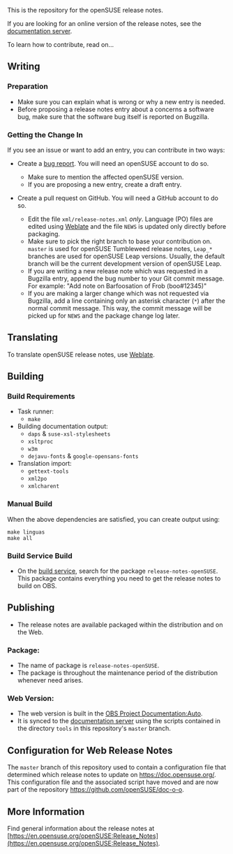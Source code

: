 This is the repository for the openSUSE release notes.

If you are looking for an online version of the release notes, see the
[documentation server](https://doc.opensuse.org/release-notes).

To learn how to contribute, read on...

## Writing

### Preparation
  * Make sure you can explain what is wrong or why a new entry is needed.
  * Before proposing a release notes entry about a concerns a software bug,
    make sure that the software bug itself is reported on Bugzilla.

### Getting the Change In
If you see an issue or want to add an entry, you can contribute in two ways:

* Create a [bug report](https://bugzilla.opensuse.org/enter_bug.cgi?&product=openSUSE%20Distribution&component=Release%20Notes&short_desc=[rn]+&assigned_to=sknorr%40suse.com).
  You will need an openSUSE account to do so.
  * Make sure to mention the affected openSUSE version.
  * If you are proposing a new entry, create a draft entry.

* Create a pull request on GitHub. You will need a GitHub account to do so.
  * Edit the file `xml/release-notes.xml` *only*. Language (PO) files are
    edited using [Weblate](https://l10n.opensuse.org/projects/release-notes-opensuse/)
    and the file `NEWS` is updated only directly before packaging.
  * Make sure to pick the right branch to base your contribution on. `master` is
    used for openSUSE Tumbleweed release notes, `Leap_*` branches are used for
    openSUSE Leap versions. Usually, the default branch will be the current
    development version of openSUSE Leap.
  * If you are writing a new release note which was requested in a Bugzilla
    entry, append the bug number to your Git commit message.
    For example: "Add note on Barfoosation of Frob (boo#12345)"
  * If you are making a larger change which was not requested via Bugzilla,
    add a line containing only an asterisk character (`*`) after the normal
    commit message. This way, the commit message will be picked up for `NEWS`
    and the package change log later.

## Translating

To translate openSUSE release notes, use [Weblate](https://l10n.opensuse.org/projects/release-notes-opensuse/).

## Building

### Build Requirements

* Task runner:
  - `make`
* Building documentation output:
  - `daps` & `suse-xsl-stylesheets`
  - `xsltproc`
  - `w3m`
  - `dejavu-fonts` & `google-opensans-fonts`
* Translation import:
  - `gettext-tools`
  - `xml2po`
  - `xmlcharent`

### Manual Build

When the above dependencies are satisfied, you can create output using:

  ```
  make linguas
  make all
  ```

### Build Service Build
* On the [build service](https://build.opensuse.org), search for the package
  `release-notes-openSUSE`. This package contains everything you need
  to get the release notes to build on OBS.


## Publishing

* The release notes are available packaged within the distribution and on the
  Web.

### Package:
  * The name of package is `release-notes-openSUSE`.
  * The package is throughout the maintenance period of the distribution
    whenever need arises.

### Web Version:
  * The web version is built in the [OBS Project Documentation:Auto](https://build.opensuse.org/project/show/Documentation:Auto).
  * It is synced to the [documentation server](https://doc.opensuse.org/release-notes)
    using the scripts contained in the directory `tools` in this repository's
    `master` branch.

## Configuration for Web Release Notes

The `master` branch of this repository used to contain a configuration file
that determined which release notes to update on https://doc.opensuse.org/.
This configuration file and the associated script have moved and are now part
of the repository https://github.com/openSUSE/doc-o-o.


## More Information

Find general information about the release notes at
[https://en.opensuse.org/openSUSE:Release_Notes](https://en.opensuse.org/openSUSE:Release_Notes).
